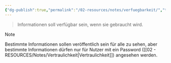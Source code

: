 ```yaml
---
{"dg-publish":true,"permalink":"/02-resources/notes/verfuegbarkeit/","tags":["it-sicherheit"],"noteIcon":"","updated":"2025-07-12T13:31:41.000+02:00"}
---
```


> Informationen soll verfügbar sein, wenn sie gebraucht wird.

>[!note] 
> Bestimmte Informationen sollen veröffentlich sein für alle zu sehen, aber bestimmte Informationen dürfen nur für Nutzer mit ein Password ([[02 - RESOURCES/Notes/Vertraulichkeit\|Vertraulichkeit]]) angesehen werden.